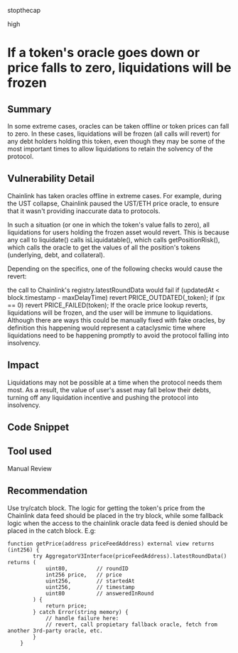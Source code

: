 stopthecap

high

# If a token's oracle goes down or price falls to zero, liquidations will be frozen

## Summary
In some extreme cases, oracles can be taken offline or token prices can fall to zero. In these cases, liquidations will be frozen (all calls will revert) for any debt holders holding this token, even though they may be some of the most important times to allow liquidations to retain the solvency of the protocol.

## Vulnerability Detail
Chainlink has taken oracles offline in extreme cases. For example, during the UST collapse, Chainlink paused the UST/ETH price oracle, to ensure that it wasn't providing inaccurate data to protocols.

In such a situation (or one in which the token's value falls to zero), all liquidations for users holding the frozen asset would revert. This is because any call to liquidate() calls isLiquidatable(), which calls getPositionRisk(), which calls the oracle to get the values of all the position's tokens (underlying, debt, and collateral).

Depending on the specifics, one of the following checks would cause the revert:

the call to Chainlink's registry.latestRoundData would fail
if (updatedAt < block.timestamp - maxDelayTime) revert PRICE_OUTDATED(_token);
if (px == 0) revert PRICE_FAILED(token);
If the oracle price lookup reverts, liquidations will be frozen, and the user will be immune to liquidations. Although there are ways this could be manually fixed with fake oracles, by definition this happening would represent a cataclysmic time where liquidations need to be happening promptly to avoid the protocol falling into insolvency.

## Impact
Liquidations may not be possible at a time when the protocol needs them most. As a result, the value of user's asset may fall below their debts, turning off any liquidation incentive and pushing the protocol into insolvency.

## Code Snippet

## Tool used

Manual Review

## Recommendation
Use try/catch block. The logic for getting the token's price from the Chainlink data feed should be placed in the try block, while some fallback logic when the access to the chainlink oracle data feed is denied should be placed in the catch block. E.g:

```solidity
function getPrice(address priceFeedAddress) external view returns (int256) {
        try AggregatorV3Interface(priceFeedAddress).latestRoundData() returns (
            uint80,         // roundID
            int256 price,   // price
            uint256,        // startedAt
            uint256,        // timestamp
            uint80          // answeredInRound
        ) {
            return price;
        } catch Error(string memory) {            
            // handle failure here:
            // revert, call propietary fallback oracle, fetch from another 3rd-party oracle, etc.
        }
    }
```